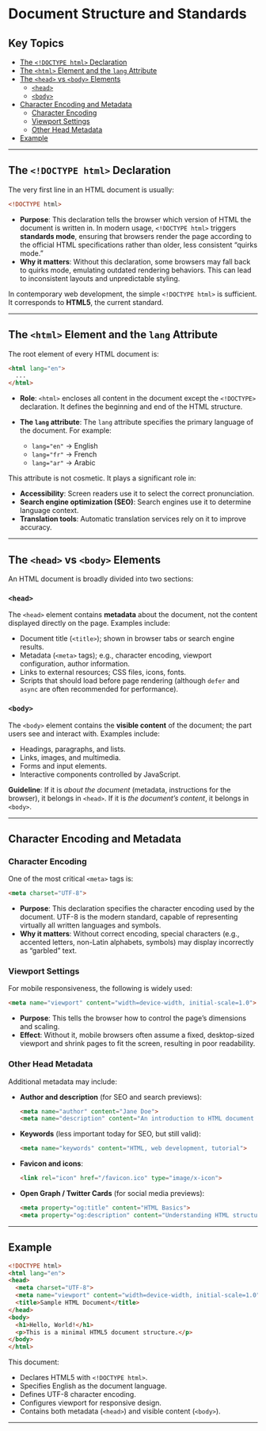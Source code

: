 # Document Structure and Standards

## Key Topics

- [The `<!DOCTYPE html>` Declaration](#the-doctype-html-declaration)
- [The `<html>` Element and the `lang` Attribute](#the-html-element-and-the-lang-attribute)
- [The `<head>` vs `<body>` Elements](#the-head-vs-body-elements)
  - [`<head>`](#head)
  - [`<body>`](#body)
- [Character Encoding and Metadata](#character-encoding-and-metadata)
  - [Character Encoding](#character-encoding)
  - [Viewport Settings](#viewport-settings)
  - [Other Head Metadata](#other-head-metadata)
- [Example](#example)

---

## The `<!DOCTYPE html>` Declaration

The very first line in an HTML document is usually:

```html
<!DOCTYPE html>
```

* **Purpose**: This declaration tells the browser which version of HTML the document is written in. In modern usage, `<!DOCTYPE html>` triggers **standards mode**, ensuring that browsers render the page according to the official HTML specifications rather than older, less consistent “quirks mode.”
* **Why it matters**: Without this declaration, some browsers may fall back to quirks mode, emulating outdated rendering behaviors. This can lead to inconsistent layouts and unpredictable styling.

In contemporary web development, the simple `<!DOCTYPE html>` is sufficient. It corresponds to **HTML5**, the current standard.

---

## The `<html>` Element and the `lang` Attribute

The root element of every HTML document is:

```html
<html lang="en">
  ...
</html>
```

* **Role**: `<html>` encloses all content in the document except the `<!DOCTYPE>` declaration. It defines the beginning and end of the HTML structure.
* **The `lang` attribute**: The `lang` attribute specifies the primary language of the document. For example:

  * `lang="en"` → English
  * `lang="fr"` → French
  * `lang="ar"` → Arabic

This attribute is not cosmetic. It plays a significant role in:

* **Accessibility**: Screen readers use it to select the correct pronunciation.
* **Search engine optimization (SEO)**: Search engines use it to determine language context.
* **Translation tools**: Automatic translation services rely on it to improve accuracy.

---

## The `<head>` vs `<body>` Elements

An HTML document is broadly divided into two sections:

### `<head>`

The `<head>` element contains **metadata** about the document, not the content displayed directly on the page. Examples include:

* Document title (`<title>`); shown in browser tabs or search engine results.
* Metadata (`<meta>` tags); e.g., character encoding, viewport configuration, author information.
* Links to external resources; CSS files, icons, fonts.
* Scripts that should load before page rendering (although `defer` and `async` are often recommended for performance).

### `<body>`

The `<body>` element contains the **visible content** of the document; the part users see and interact with. Examples include:

* Headings, paragraphs, and lists.
* Links, images, and multimedia.
* Forms and input elements.
* Interactive components controlled by JavaScript.

**Guideline**: If it is *about the document* (metadata, instructions for the browser), it belongs in `<head>`. If it is *the document’s content*, it belongs in `<body>`.

---

## Character Encoding and Metadata

### Character Encoding

One of the most critical `<meta>` tags is:

```html
<meta charset="UTF-8">
```

* **Purpose**: This declaration specifies the character encoding used by the document. UTF-8 is the modern standard, capable of representing virtually all written languages and symbols.
* **Why it matters**: Without correct encoding, special characters (e.g., accented letters, non-Latin alphabets, symbols) may display incorrectly as “garbled” text.

### Viewport Settings

For mobile responsiveness, the following is widely used:

```html
<meta name="viewport" content="width=device-width, initial-scale=1.0">
```

* **Purpose**: This tells the browser how to control the page’s dimensions and scaling.
* **Effect**: Without it, mobile browsers often assume a fixed, desktop-sized viewport and shrink pages to fit the screen, resulting in poor readability.

### Other Head Metadata

Additional metadata may include:

* **Author and description** (for SEO and search previews):

  ```html
  <meta name="author" content="Jane Doe">
  <meta name="description" content="An introduction to HTML document structure.">
  ```

* **Keywords** (less important today for SEO, but still valid):

  ```html
  <meta name="keywords" content="HTML, web development, tutorial">
  ```

* **Favicon and icons**:

  ```html
  <link rel="icon" href="/favicon.ico" type="image/x-icon">
  ```

* **Open Graph / Twitter Cards** (for social media previews):

  ```html
  <meta property="og:title" content="HTML Basics">
  <meta property="og:description" content="Understanding HTML structure and standards.">
  ```

---

## Example

```html
<!DOCTYPE html>
<html lang="en">
<head>
  <meta charset="UTF-8">
  <meta name="viewport" content="width=device-width, initial-scale=1.0">
  <title>Sample HTML Document</title>
</head>
<body>
  <h1>Hello, World!</h1>
  <p>This is a minimal HTML5 document structure.</p>
</body>
</html>
```

This document:

* Declares HTML5 with `<!DOCTYPE html>`.
* Specifies English as the document language.
* Defines UTF-8 character encoding.
* Configures viewport for responsive design.
* Contains both metadata (`<head>`) and visible content (`<body>`).

---
